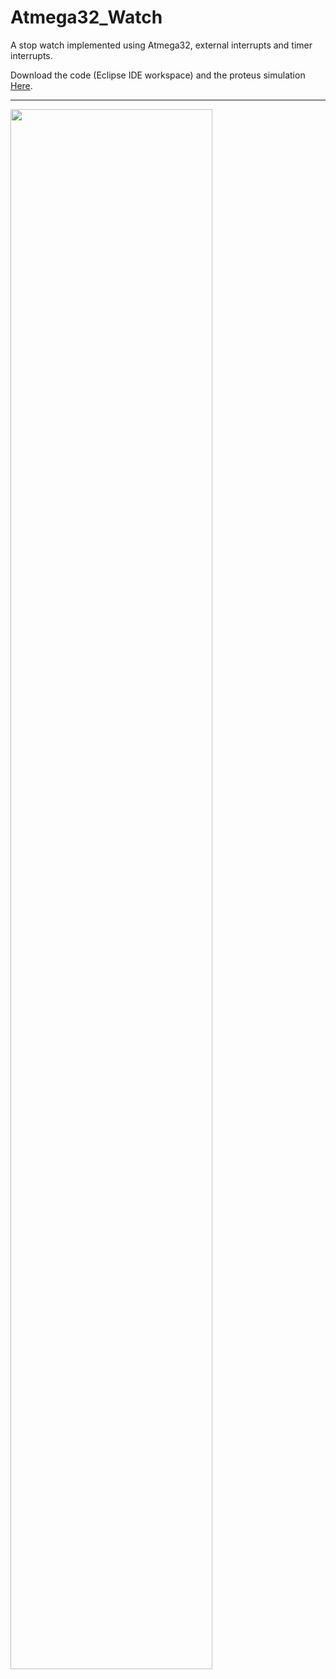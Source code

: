 # Atmega32_Watch

A stop watch implemented using Atmega32, external interrupts and timer interrupts.

Download the code (Eclipse IDE workspace) and the proteus simulation <a href="https://www.mediafire.com/file/8b7i24pdgqj46pu/Project-2.rar/file">Here</a>.

<hr style="height: 1px;">

<img src="https://user-images.githubusercontent.com/85132955/212492144-9b62f828-30e9-43a0-978c-91db6a7c2a5e.png" style="display:block; width: 80%;">
